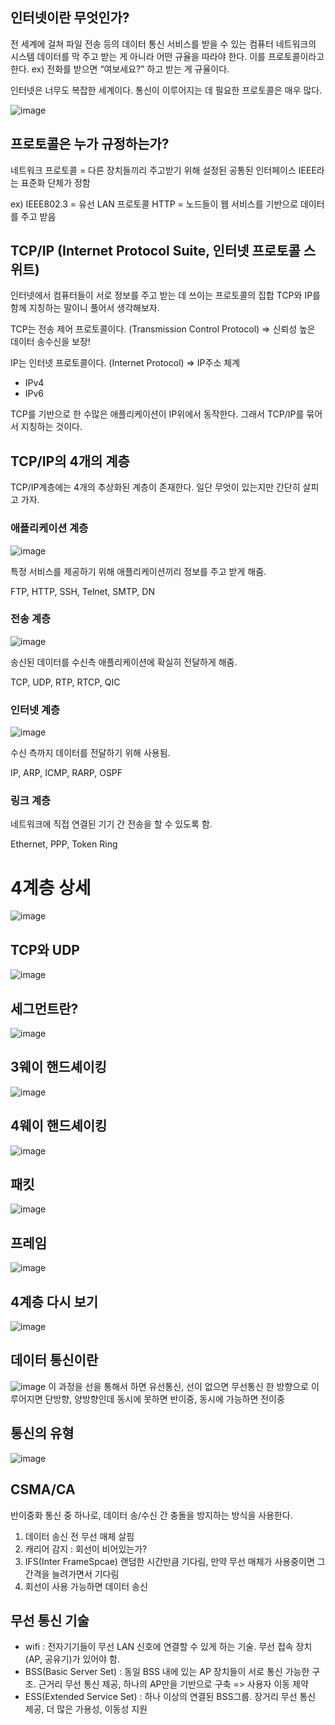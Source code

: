 ## 인터넷이란 무엇인가?

전 세계에 걸쳐 파일 전송 등의 데이터 통신 서비스를 받을 수 있는 컴퓨터 네트워크의 시스템
데이터를 막 주고 받는 게 아니라 어떤 규율을 따라야 한다. 이를 프로토콜이라고 한다.
ex) 전화를 받으면 “여보세요?” 하고 받는 게 규율이다.
  
인터넷은 너무도 복잡한 세계이다. 통신이 이루어지는 데 필요한 프로토콜은 매우 많다.
  
![image](https://user-images.githubusercontent.com/59358570/192132062-a2271420-b9e3-4980-a42c-16ba44190282.png)
  
  
## 프로토콜은 누가 규정하는가?
  
네트워크 프로토콜 = 다른 장치들끼리 주고받기 위해 설정된 공통된 인터페이스
IEEE라는 표준화 단체가 정함
  
ex) IEEE802.3 = 유선 LAN 프로토콜
    HTTP = 노드들이 웹 서비스를 기반으로 데이터를 주고 받음
  
  
## TCP/IP (Internet Protocol Suite, 인터넷 프로토콜 스위트)  

인터넷에서 컴퓨터들이 서로 정보를 주고 받는 데 쓰이는 프로토콜의 집합
TCP와 IP를 함께 지칭하는 말이니 풀어서 생각해보자.
  
TCP는 전송 제어 프로토콜이다. (Transmission Control Protocol) ⇒ 신뢰성 높은 데이터 송수신을 보장!  
  
IP는 인터넷 프로토콜이다. (Internet Protocol) ⇒ IP주소 체계   
- IPv4  
- IPv6  

TCP를 기반으로 한 수많은 애플리케이션이 IP위에서 동작한다. 그래서 TCP/IP를 묶어서 지칭하는 것이다.  
  
  
  
## TCP/IP의 4개의 계층
TCP/IP계층에는 4개의 추상화된 계층이 존재한다.
일단 무엇이 있는지만 간단히 살피고 가자.
   
  
  
### 애플리케이션 계층
![image](https://user-images.githubusercontent.com/59358570/192407373-fb6390ab-d0f2-4c83-b19b-72d7c473cd8e.png)

특정 서비스를 제공하기 위해 애플리케이션끼리 정보를 주고 받게 해줌.  
  
FTP, HTTP, SSH, Telnet, SMTP, DN
  
  
### 전송 계층
![image](https://user-images.githubusercontent.com/59358570/192132145-9b3917e7-40e9-448e-b434-c926bb347fcf.png)

송신된 데이터를 수신측 애플리케이션에 확실히 전달하게 해줌.  
  
TCP, UDP, RTP, RTCP, QIC
  
  
### 인터넷 계층
![image](https://user-images.githubusercontent.com/59358570/192132152-e33eedd9-ba7e-4515-8e1b-be098fafe9f6.png)

수신 측까지 데이터를 전달하기 위해 사용됨.  
  
IP, ARP, ICMP, RARP, OSPF
  
  
### 링크 계층

네트워크에 직접 연결된 기기 간 전송을 할 수 있도록 함.  
  
Ethernet, PPP, Token Ring
  
  
# 4계층 상세
![image](https://user-images.githubusercontent.com/59358570/192132174-e9584f7f-2083-4521-93ea-a6ef054012c5.png)

## TCP와 UDP
![image](https://user-images.githubusercontent.com/59358570/192132314-3f6d8191-4ddd-4b43-a969-5703e12e7681.png)
  
  
## 세그먼트란?
![image](https://user-images.githubusercontent.com/59358570/192132177-8a70cbf1-8cda-4b5d-ac7a-16a83910a02a.png)
  
  
## 3웨이 핸드셰이킹
![image](https://user-images.githubusercontent.com/59358570/192132184-37945e56-359e-4424-942b-940a16a9c733.png)
  
  
## 4웨이 핸드셰이킹
![image](https://user-images.githubusercontent.com/59358570/192132189-bb69c096-c869-4c24-8e33-546c45d1fae1.png)
  
## 패킷
![image](https://user-images.githubusercontent.com/59358570/192132195-68fdb34a-57d8-4f7b-a0f3-a892e0c9d10b.png)
  
## 프레임
![image](https://user-images.githubusercontent.com/59358570/192132204-f0e896e8-90e2-40b5-9386-1ade764a5fc3.png)
  
## 4계층 다시 보기
![image](https://user-images.githubusercontent.com/59358570/192132215-4ebcecf7-facc-4607-a2b4-d104db90753a.png)
  
   
## 데이터 통신이란
![image](https://user-images.githubusercontent.com/59358570/192132222-3b432fe7-c3e9-48c3-92a1-a0adcf2d32d1.png)
이 과정을 선을 통해서 하면 유선통신, 선이 없으면 무선통신
한 방향으로 이루어지면 단방향, 양방향인데 동시에 못하면 반이중, 동시에 가능하면 전이중
  
## 통신의 유형
![image](https://user-images.githubusercontent.com/59358570/192132236-e693f669-cefc-4293-a5dc-6f68bb47426d.png)
  
## CSMA/CA
반이중화 통신 중 하나로, 데이터 송/수신 간 충돌을 방지하는 방식을 사용한다.
1) 데이터 송신 전 무선 매체 살핌
2) 캐리어 감지 : 회선이 비어있는가?
3) IFS(Inter FrameSpcae) 랜덤한 시간만큼 기다림, 만약 무선 매체가 사용중이면 그 간격을 늘려가면서 기다림
4) 회선이 사용 가능하면 데이터 송신

## 무선 통신 기술
- wifi : 전자기기들이 무선 LAN 신호에 연결할 수 있게 하는 기술. 무선 접속 장치(AP, 공유기)가 있어야 함. 
- BSS(Basic Server Set) : 동일 BSS 내에 있는 AP 장치들이 서로 통신 가능한 구조. 근거리 무선 통신 제공, 하나의 AP만을 기반으로 구축 => 사용자 이동 제약
- ESS(Extended Service Set) : 하나 이상의 연결된 BSS그룹. 장거리 무선 통신 제공, 더 많은 가용성, 이동성 지원
